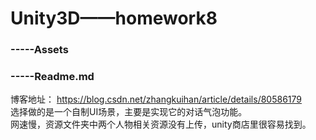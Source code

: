 # Unity3D——homework8
### -----Assets
### -----Readme.md

博客地址： https://blog.csdn.net/zhangkuihan/article/details/80586179   
选择做的是一个自制UI场景，主要是实现它的对话气泡功能。  
网速慢，资源文件夹中两个人物相关资源没有上传，unity商店里很容易找到。
